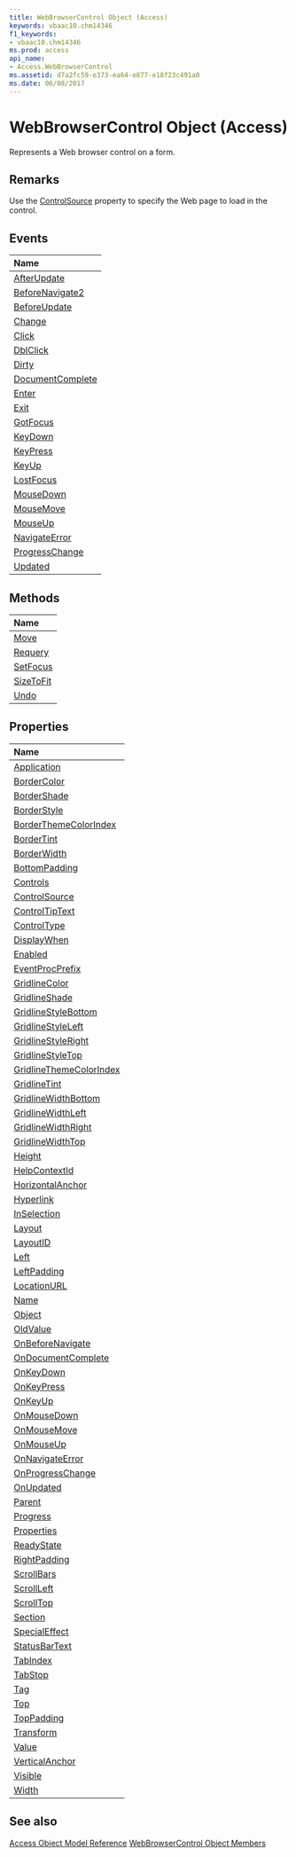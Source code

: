 ```yaml
---
title: WebBrowserControl Object (Access)
keywords: vbaac10.chm14346
f1_keywords:
- vbaac10.chm14346
ms.prod: access
api_name:
- Access.WebBrowserControl
ms.assetid: d7a2fc59-e373-ea64-e877-e18f23c491a0
ms.date: 06/08/2017
---
```



# WebBrowserControl Object (Access)

Represents a Web browser control on a form.


## Remarks

Use the [ControlSource](./Access.WebBrowserControl.ControlSource.md) property to specify the Web page to load in the control.


## Events



|**Name**|
|:-----|
|[AfterUpdate](./Access.WebBrowserControl.AfterUpdate.md)|
|[BeforeNavigate2](./Access.WebBrowserControl.BeforeNavigate2.md)|
|[BeforeUpdate](./Access.WebBrowserControl.BeforeUpdate.md)|
|[Change](./Access.WebBrowserControl.Change.md)|
|[Click](./Access.WebBrowserControl.Click.md)|
|[DblClick](./Access.WebBrowserControl.DblClick.md)|
|[Dirty](./Access.WebBrowserControl.Dirty.md)|
|[DocumentComplete](./Access.WebBrowserControl.DocumentComplete.md)|
|[Enter](./Access.WebBrowserControl.Enter.md)|
|[Exit](./Access.WebBrowserControl.Exit.md)|
|[GotFocus](./Access.WebBrowserControl.GotFocus.md)|
|[KeyDown](./Access.WebBrowserControl.KeyDown.md)|
|[KeyPress](./Access.WebBrowserControl.KeyPress.md)|
|[KeyUp](./Access.WebBrowserControl.KeyUp.md)|
|[LostFocus](./Access.WebBrowserControl.LostFocus.md)|
|[MouseDown](./Access.WebBrowserControl.MouseDown.md)|
|[MouseMove](./Access.WebBrowserControl.MouseMove.md)|
|[MouseUp](./Access.WebBrowserControl.MouseUp.md)|
|[NavigateError](./Access.WebBrowserControl.NavigateError.md)|
|[ProgressChange](./Access.WebBrowserControl.ProgressChange.md)|
|[Updated](./Access.WebBrowserControl.Updated.md)|

## Methods



|**Name**|
|:-----|
|[Move](./Access.WebBrowserControl.Move.md)|
|[Requery](./Access.WebBrowserControl.Requery.md)|
|[SetFocus](./Access.WebBrowserControl.SetFocus.md)|
|[SizeToFit](./Access.WebBrowserControl.SizeToFit.md)|
|[Undo](./Access.WebBrowserControl.Undo.md)|

## Properties



|**Name**|
|:-----|
|[Application](./Access.WebBrowserControl.Application.md)|
|[BorderColor](./Access.WebBrowserControl.BorderColor.md)|
|[BorderShade](./Access.WebBrowserControl.BorderShade.md)|
|[BorderStyle](./Access.WebBrowserControl.BorderStyle.md)|
|[BorderThemeColorIndex](./Access.WebBrowserControl.BorderThemeColorIndex.md)|
|[BorderTint](./Access.WebBrowserControl.BorderTint.md)|
|[BorderWidth](./Access.WebBrowserControl.BorderWidth.md)|
|[BottomPadding](./Access.WebBrowserControl.BottomPadding.md)|
|[Controls](./Access.WebBrowserControl.Controls.md)|
|[ControlSource](./Access.WebBrowserControl.ControlSource.md)|
|[ControlTipText](./Access.WebBrowserControl.ControlTipText.md)|
|[ControlType](./Access.WebBrowserControl.ControlType.md)|
|[DisplayWhen](./Access.WebBrowserControl.DisplayWhen.md)|
|[Enabled](./Access.WebBrowserControl.Enabled.md)|
|[EventProcPrefix](./Access.WebBrowserControl.EventProcPrefix.md)|
|[GridlineColor](./Access.WebBrowserControl.GridlineColor.md)|
|[GridlineShade](./Access.WebBrowserControl.GridlineShade.md)|
|[GridlineStyleBottom](./Access.WebBrowserControl.GridlineStyleBottom.md)|
|[GridlineStyleLeft](./Access.WebBrowserControl.GridlineStyleLeft.md)|
|[GridlineStyleRight](./Access.WebBrowserControl.GridlineStyleRight.md)|
|[GridlineStyleTop](./Access.WebBrowserControl.GridlineStyleTop.md)|
|[GridlineThemeColorIndex](./Access.WebBrowserControl.GridlineThemeColorIndex.md)|
|[GridlineTint](./Access.WebBrowserControl.GridlineTint.md)|
|[GridlineWidthBottom](./Access.WebBrowserControl.GridlineWidthBottom.md)|
|[GridlineWidthLeft](./Access.WebBrowserControl.GridlineWidthLeft.md)|
|[GridlineWidthRight](./Access.WebBrowserControl.GridlineWidthRight.md)|
|[GridlineWidthTop](./Access.WebBrowserControl.GridlineWidthTop.md)|
|[Height](./Access.WebBrowserControl.Height.md)|
|[HelpContextId](./Access.WebBrowserControl.HelpContextId.md)|
|[HorizontalAnchor](./Access.WebBrowserControl.HorizontalAnchor.md)|
|[Hyperlink](./Access.WebBrowserControl.Hyperlink.md)|
|[InSelection](./Access.WebBrowserControl.InSelection.md)|
|[Layout](./Access.WebBrowserControl.Layout.md)|
|[LayoutID](./Access.WebBrowserControl.LayoutID.md)|
|[Left](./Access.WebBrowserControl.Left.md)|
|[LeftPadding](./Access.WebBrowserControl.LeftPadding.md)|
|[LocationURL](./Access.WebBrowserControl.LocationURL.md)|
|[Name](./Access.WebBrowserControl.Name.md)|
|[Object](./Access.WebBrowserControl.Object.md)|
|[OldValue](./Access.WebBrowserControl.OldValue.md)|
|[OnBeforeNavigate](./Access.WebBrowserControl.OnBeforeNavigate.md)|
|[OnDocumentComplete](./Access.WebBrowserControl.OnDocumentComplete.md)|
|[OnKeyDown](./Access.WebBrowserControl.OnKeyDown.md)|
|[OnKeyPress](./Access.WebBrowserControl.OnKeyPress.md)|
|[OnKeyUp](./Access.WebBrowserControl.OnKeyUp.md)|
|[OnMouseDown](./Access.WebBrowserControl.OnMouseDown.md)|
|[OnMouseMove](./Access.WebBrowserControl.OnMouseMove.md)|
|[OnMouseUp](./Access.WebBrowserControl.OnMouseUp.md)|
|[OnNavigateError](./Access.WebBrowserControl.OnNavigateError.md)|
|[OnProgressChange](./Access.WebBrowserControl.OnProgressChange.md)|
|[OnUpdated](./Access.WebBrowserControl.OnUpdated.md)|
|[Parent](./Access.WebBrowserControl.Parent.md)|
|[Progress](./Access.WebBrowserControl.Progress.md)|
|[Properties](./Access.WebBrowserControl.Properties.md)|
|[ReadyState](./Access.WebBrowserControl.ReadyState.md)|
|[RightPadding](./Access.WebBrowserControl.RightPadding.md)|
|[ScrollBars](./Access.WebBrowserControl.ScrollBars.md)|
|[ScrollLeft](./Access.WebBrowserControl.ScrollLeft.md)|
|[ScrollTop](./Access.WebBrowserControl.ScrollTop.md)|
|[Section](./Access.WebBrowserControl.Section.md)|
|[SpecialEffect](./Access.WebBrowserControl.SpecialEffect.md)|
|[StatusBarText](./Access.WebBrowserControl.StatusBarText.md)|
|[TabIndex](./Access.WebBrowserControl.TabIndex.md)|
|[TabStop](./Access.WebBrowserControl.TabStop.md)|
|[Tag](./Access.WebBrowserControl.Tag.md)|
|[Top](./Access.WebBrowserControl.Top.md)|
|[TopPadding](./Access.WebBrowserControl.TopPadding.md)|
|[Transform](./Access.WebBrowserControl.Transform.md)|
|[Value](./Access.WebBrowserControl.Value.md)|
|[VerticalAnchor](./Access.WebBrowserControl.VerticalAnchor.md)|
|[Visible](./Access.WebBrowserControl.Visible.md)|
|[Width](./Access.WebBrowserControl.Width.md)|

## See also


[Access Object Model Reference](./overview/object-model-access-vba-reference.md)
[WebBrowserControl Object Members](http://msdn.microsoft.com/library/bd19a10a-fbbc-5fd6-0818-23a377be9583%28Office.15%29.aspx)
